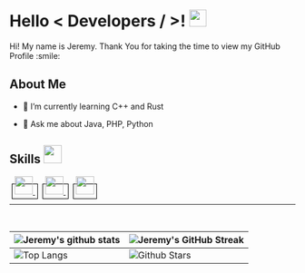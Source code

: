 <h1> Hello < Developers / >! <img src = "https://raw.githubusercontent.com/MartinHeinz/MartinHeinz/master/wave.gif" width = 30px> </h1>
<p align='center'>
</p>

<div size='20px'> Hi! My name is Jeremy. Thank You for taking the time to view my GitHub Profile :smile: 
</div>

<h2> About Me </h2>
  
- 🌱 I’m currently learning C++ and Rust
  
- 💬 Ask me about Java, PHP, Python
  

<h2> Skills <img src = "https://media2.giphy.com/media/QssGEmpkyEOhBCb7e1/giphy.gif?cid=ecf05e47a0n3gi1bfqntqmob8g9aid1oyj2wr3ds3mg700bl&rid=giphy.gif" width = 32px> </h2>
<a href="https://github.com/RetteDasPlanetGit?tab=repositories&q=&type=&language=java&sort=" style="border: 1px solid black; padding: 4px; margin: 4px;">
  <img width="32px" src="https://raw.githubusercontent.com/rahulbanerjee26/githubAboutMeGenerator/main/icons/java.svg">
</a>

<a href="https://github.com/RetteDasPlanetGit?tab=repositories&q=&type=&language=php&sort=" style="border: 1px solid black; padding: 4px; margin: 4px;">
  <img width="32px" src="https://raw.githubusercontent.com/rahulbanerjee26/githubAboutMeGenerator/main/icons/php.svg">
</a>

<a href="https://github.com/RetteDasPlanetGit?tab=repositories&q=&type=&language=csharp&sort=" style="border: 1px solid black; padding: 4px; margin: 4px;">
  <img width="32px" src="https://raw.githubusercontent.com/rahulbanerjee26/githubAboutMeGenerator/main/icons/cpp.svg">
</a>

<br>
<hr>
<br>

| ![Jeremy's github stats](https://github-readme-stats.vercel.app/api?username=RetteDasPlanetGit&show_icons=true&theme=tokyonight) | ![Jeremy's GitHub Streak](https://github-readme-streak-stats.herokuapp.com/?user=RetteDasPlanetGit&theme=tokyonight) |
| --- | --- |
| ![Top Langs](https://github-readme-stats.vercel.app/api/top-langs/?username=RetteDasPlanetGit&theme=tokyonight) | ![Github Stars](https://github-readme-stats.vercel.app/api?username=RetteDasPlanetGit&show_icons=true&locale=en&count_private=true&hide_rank=true&custom_title=My%20GitHub%20Stats&disable_animations=true&theme=tokyonight) |
